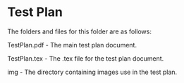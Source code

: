 # Test Plan

The folders and files for this folder are as follows:

TestPlan.pdf - The main test plan document.

TestPlan.tex - The .tex file for the test plan document.

img - The directory containing images use in the test plan. 
